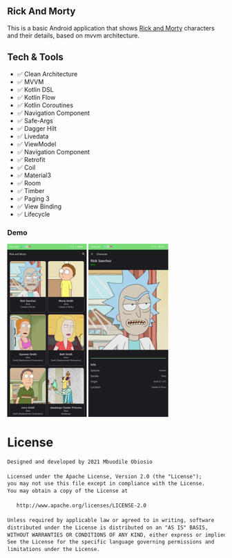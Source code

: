 ## Rick And Morty

This is a basic Android application that shows [Rick and Morty](https://rickandmortyapi.com/) characters and their details, based on mvvm architecture.

## Tech &amp; Tools
* ✅ Clean Architecture
* ✅ MVVM
* ✅ Kotlin DSL
* ✅ Kotlin Flow
* ✅ Kotlin Coroutines
* ✅ Navigation Component
* ✅ Safe-Args
* ✅ Dagger Hilt
* ✅ Livedata
* ✅ ViewModel
* ✅ Navigation Component
* ✅ Retrofit
* ✅ Coil
* ✅ Material3
* ✅ Room
* ✅ Timber
* ✅ Paging 3
* ✅ View Binding
* ✅ Lifecycle

### Demo
<img src="./screenshots/home.png" height="400px" />
<img src="./screenshots/details.png" height="400px" />

# License
```xml
Designed and developed by 2021 Mbuodile Obiosio

Licensed under the Apache License, Version 2.0 (the "License");
you may not use this file except in compliance with the License.
You may obtain a copy of the License at

   http://www.apache.org/licenses/LICENSE-2.0

Unless required by applicable law or agreed to in writing, software
distributed under the License is distributed on an "AS IS" BASIS,
WITHOUT WARRANTIES OR CONDITIONS OF ANY KIND, either express or implied.
See the License for the specific language governing permissions and
limitations under the License.
```

